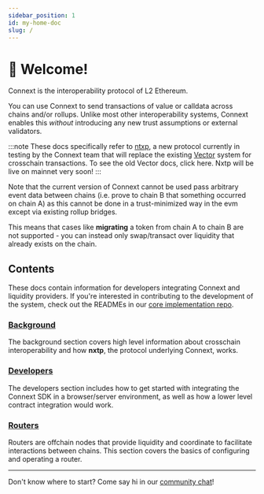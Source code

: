 ```yaml
---
sidebar_position: 1
id: my-home-doc
slug: /
---
```


# 👋 Welcome!

Connext is the interoperability protocol of L2 Ethereum.

You can use Connext to send transactions of value or calldata across chains and/or rollups. Unlike most other interoperability systems, Connext enables this *without* introducing any new trust assumptions or external validators.

:::note
These docs specifically refer to [ntxp](https://github.com/connext/nxtp), a new protocol currently in testing by the Connext team that will replace the existing [Vector](https://github.com/connext/vector) system for crosschain transactions. To see the old Vector docs, click here. Nxtp will be live on mainnet very soon!
:::

Note that the current version of Connext cannot be used pass arbitrary event data between chains (i.e. prove to chain B that something occurred on chain A) as this cannot be done in a trust-minimized way in the evm except via existing rollup bridges. 

This means that cases like **migrating** a token from chain A to chain B are not supported - you can instead only swap/transact over liquidity that already exists on the chain.

## Contents

These docs contain information for developers integrating Connext and liquidity providers. If you're interested in contributing to the development of the system, check out the READMEs in our [core implementation repo](https://github.com/connext/nxtp).

### [Background](./background/faq)

The background section covers high level information about crosschain interoperability and how **nxtp**, the protocol underlying Connext, works.

### [Developers](./developers/getting-started)

The developers section includes how to get started with integrating the Connext SDK in a browser/server environment, as well as how a lower level contract integration would work.

### [Routers](./router/intro)

Routers are offchain nodes that provide liquidity and coordinate to facilitate interactions between chains. This section covers the basics of configuring and operating a router.

---

Don't know where to start? Come say hi in our [community chat](https://chat.connext.network)!